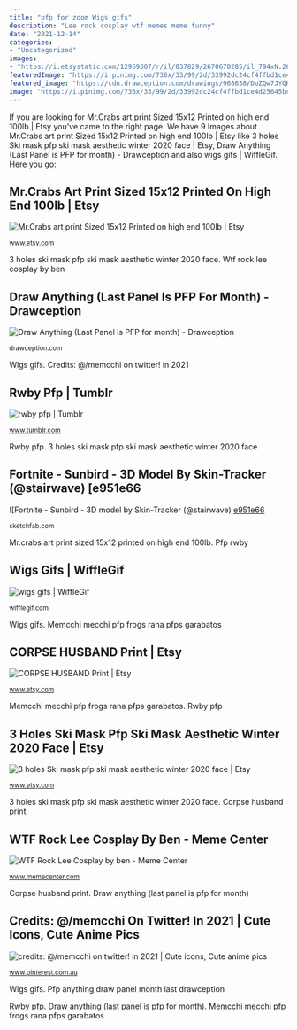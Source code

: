 ```yaml
---
title: "pfp for zoom Wigs gifs"
description: "Lee rock cosplay wtf memes meme funny"
date: "2021-12-14"
categories:
- "Uncategorized"
images:
- "https://i.etsystatic.com/12969307/r/il/837829/2670670285/il_794xN.2670670285_m6c9.jpg"
featuredImage: "https://i.pinimg.com/736x/33/99/2d/33992dc24cf4ffbd1ce4d25645bca92c.jpg"
featured_image: "https://cdn.drawception.com/drawings/968638/DoZQw7JYQK.png"
image: "https://i.pinimg.com/736x/33/99/2d/33992dc24cf4ffbd1ce4d25645bca92c.jpg"
---
```


If you are looking for Mr.Crabs art print Sized 15x12 Printed on high end 100lb | Etsy you've came to the right page. We have 9 Images about Mr.Crabs art print Sized 15x12 Printed on high end 100lb | Etsy like 3 holes Ski mask pfp ski mask aesthetic winter 2020 face | Etsy, Draw Anything (Last Panel is PFP for month) - Drawception and also wigs gifs | WiffleGif. Here you go:

## Mr.Crabs Art Print Sized 15x12 Printed On High End 100lb | Etsy

![Mr.Crabs art print Sized 15x12 Printed on high end 100lb | Etsy](https://i.etsystatic.com/7861536/r/il/11a355/2450237052/il_794xN.2450237052_cxee.jpg "Draw anything (last panel is pfp for month)")

<small>www.etsy.com</small>

3 holes ski mask pfp ski mask aesthetic winter 2020 face. Wtf rock lee cosplay by ben

## Draw Anything (Last Panel Is PFP For Month) - Drawception

![Draw Anything (Last Panel is PFP for month) - Drawception](https://cdn.drawception.com/drawings/968638/DoZQw7JYQK.png "3 holes ski mask pfp ski mask aesthetic winter 2020 face")

<small>drawception.com</small>

Wigs gifs. Credits: @/memcchi on twitter! in 2021

## Rwby Pfp | Tumblr

![rwby pfp | Tumblr](https://64.media.tumblr.com/367ad783edd6467909135400839be086/892a1141f87e8ebf-45/s500x750/3a85225e49c10ff5254a685fccae6baeadc12cf0.png "3 holes ski mask pfp ski mask aesthetic winter 2020 face")

<small>www.tumblr.com</small>

Rwby pfp. 3 holes ski mask pfp ski mask aesthetic winter 2020 face

## Fortnite - Sunbird - 3D Model By Skin-Tracker (@stairwave) [e951e66

![Fortnite - Sunbird - 3D model by Skin-Tracker (@stairwave) [e951e66](https://media.sketchfab.com/models/e951e66cd94e462192eb6e3bbcf2570a/thumbnails/ca1191c9a4144a3bb4f4369e21b3da5f/6c51e8e9388a40e294aa4f7e02fc4d28.jpeg "Pfp anything draw panel month last drawception")

<small>sketchfab.com</small>

Mr.crabs art print sized 15x12 printed on high end 100lb. Pfp rwby

## Wigs Gifs | WiffleGif

![wigs gifs | WiffleGif](http://38.media.tumblr.com/ff299765acce2dc105e48c43a65b00b1/tumblr_nh02vaYB831tazgixo1_500.gif "Wigs gifs")

<small>wifflegif.com</small>

Wigs gifs. Memcchi mecchi pfp frogs rana pfps garabatos

## CORPSE HUSBAND Print | Etsy

![CORPSE HUSBAND Print | Etsy](https://i.etsystatic.com/20390224/r/il/322d83/2689506499/il_794xN.2689506499_ry6o.jpg "Lee rock cosplay wtf memes meme funny")

<small>www.etsy.com</small>

Memcchi mecchi pfp frogs rana pfps garabatos. Rwby pfp

## 3 Holes Ski Mask Pfp Ski Mask Aesthetic Winter 2020 Face | Etsy

![3 holes Ski mask pfp ski mask aesthetic winter 2020 face | Etsy](https://i.etsystatic.com/12969307/r/il/837829/2670670285/il_794xN.2670670285_m6c9.jpg "Pfp rwby")

<small>www.etsy.com</small>

3 holes ski mask pfp ski mask aesthetic winter 2020 face. Corpse husband print

## WTF Rock Lee Cosplay By Ben - Meme Center

![WTF Rock Lee Cosplay by ben - Meme Center](https://img.memecdn.com/WTF-Rock-Lee-Cosplay_o_91583.jpg "Rwby pfp")

<small>www.memecenter.com</small>

Corpse husband print. Draw anything (last panel is pfp for month)

## Credits: @/memcchi On Twitter! In 2021 | Cute Icons, Cute Anime Pics

![credits: @/memcchi on twitter! in 2021 | Cute icons, Cute anime pics](https://i.pinimg.com/736x/33/99/2d/33992dc24cf4ffbd1ce4d25645bca92c.jpg "Pfp anything draw panel month last drawception")

<small>www.pinterest.com.au</small>

Wigs gifs. Pfp anything draw panel month last drawception

Rwby pfp. Draw anything (last panel is pfp for month). Memcchi mecchi pfp frogs rana pfps garabatos

